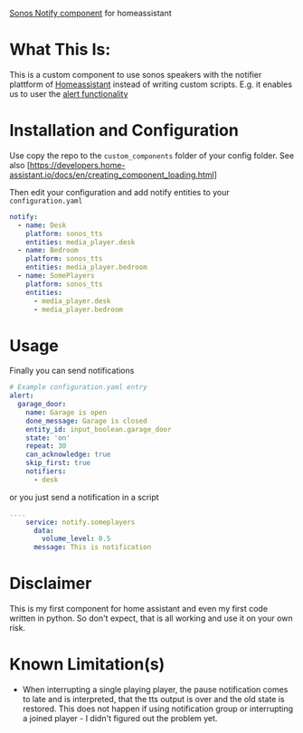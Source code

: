 [Sonos Notify component](https://github.com/ulfalfa/sonos_tts) for homeassistant

# What This Is:

This is a custom component to use sonos speakers with the notifier plattform of [Homeassistant](https://home-assistant.io) instead of writing custom scripts. E.g. it enables us to user the [alert functionality](https://www.home-assistant.io/integrations/alert/)

# Installation and Configuration

Use copy the repo to the `custom_components` folder of your config folder. See also [https://developers.home-assistant.io/docs/en/creating_component_loading.html]

Then edit your configuration and add notify entities to your `configuration.yaml`

```yaml
notify:
  - name: Desk
    platform: sonos_tts
    entities: media_player.desk
  - name: Bedroom
    platform: sonos_tts
    entities: media_player.bedroom
  - name: SomePlayers
    platform: sonos_tts
    entities:
      - media_player.desk
      - media_player.bedroom
```

# Usage

Finally you can send notifications

```yaml
# Example configuration.yaml entry
alert:
  garage_door:
    name: Garage is open
    done_message: Garage is closed
    entity_id: input_boolean.garage_door
    state: 'on'
    repeat: 30
    can_acknowledge: true
    skip_first: true
    notifiers:
      - desk
```

or you just send a notification in a script

```yaml
....
    service: notify.someplayers
      data:
        volume_level: 0.5
      message: This is notification
```

# Disclaimer

This is my first component for home assistant and even my first code written in python. So don't expect, that is all working and use it on your own risk.

# Known Limitation(s)

- When interrupting a single playing player, the pause notification comes to late and is interpreted, that the tts output is over and the old state is restored. This does not happen if using notification group or interrupting a joined player - I didn't figured out the problem yet.
